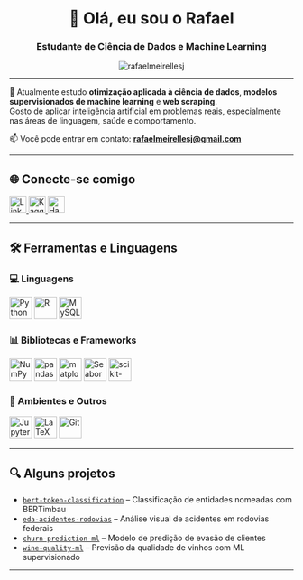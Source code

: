 <h1 align="center">👋 Olá, eu sou o Rafael</h1>
<h3 align="center">Estudante de Ciência de Dados e Machine Learning</h3>

<p align="center">
  <img src="https://komarev.com/ghpvc/?username=rafaelmeirellesj&label=Visualizações%20de%20perfil&color=0e75b6&style=flat" alt="rafaelmeirellesj" />
</p>

---

🎯 Atualmente estudo **otimização aplicada à ciência de dados**, **modelos supervisionados de machine learning** e **web scraping**.  
Gosto de aplicar inteligência artificial em problemas reais, especialmente nas áreas de linguagem, saúde e comportamento.

📫 Você pode entrar em contato: **rafaelmeirellesj@gmail.com**

---

## 🌐 Conecte-se comigo

<p align="left">
  <a href="https://www.linkedin.com/in/rafaelmeirellesjorge" target="_blank">
    <img src="https://raw.githubusercontent.com/rahuldkjain/github-profile-readme-generator/master/src/images/icons/Social/linked-in-alt.svg" alt="LinkedIn" height="30" width="30" />
  </a>
  <a href="https://www.kaggle.com/rafaelmjorge" target="_blank">
    <img src="https://raw.githubusercontent.com/rahuldkjain/github-profile-readme-generator/master/src/images/icons/Social/kaggle.svg" alt="Kaggle" height="30" width="30" />
  </a>
  <a href="https://www.hackerrank.com/rafael_mj" target="_blank">
    <img src="https://raw.githubusercontent.com/rahuldkjain/github-profile-readme-generator/master/src/images/icons/Social/hackerrank.svg" alt="HackerRank" height="30" width="30" />
  </a>
</p>

---

## 🛠️ Ferramentas e Linguagens

### 💻 Linguagens
<img src="https://cdn.jsdelivr.net/gh/devicons/devicon/icons/python/python-original.svg" width="40" alt="Python"/> 
<img src="https://cdn.jsdelivr.net/gh/devicons/devicon/icons/r/r-original.svg" width="40" alt="R"/> 
<img src="https://cdn.jsdelivr.net/gh/devicons/devicon/icons/mysql/mysql-original-wordmark.svg" width="40" alt="MySQL"/>

### 📊 Bibliotecas e Frameworks
<img src="https://cdn.jsdelivr.net/gh/devicons/devicon/icons/numpy/numpy-original.svg" width="40" alt="NumPy"/>
<img src="https://cdn.jsdelivr.net/gh/devicons/devicon/icons/pandas/pandas-original.svg" width="40" alt="pandas"/>
<img src="https://cdn.jsdelivr.net/gh/devicons/devicon/icons/matplotlib/matplotlib-original.svg" width="40" alt="matplotlib"/>
<img src="https://seaborn.pydata.org/_images/logo-mark-lightbg.svg" width="40" alt="Seaborn"/>
<img src="https://upload.wikimedia.org/wikipedia/commons/0/05/Scikit_learn_logo_small.svg" width="40" alt="scikit-learn"/>

### 🧪 Ambientes e Outros
<img src="https://cdn.jsdelivr.net/gh/devicons/devicon/icons/jupyter/jupyter-original.svg" width="40" alt="Jupyter"/>
<img src="https://cdn.jsdelivr.net/gh/devicons/devicon/icons/latex/latex-original.svg" width="40" alt="LaTeX"/>
<img src="https://cdn.jsdelivr.net/gh/devicons/devicon/icons/git/git-original.svg" width="40" alt="Git"/>

---

## 🔍 Alguns projetos

- [`bert-token-classification`](https://github.com/RafaelMeirellesJ/bert-token-classification) – Classificação de entidades nomeadas com BERTimbau  
- [`eda-acidentes-rodovias`](https://github.com/RafaelMeirellesJ/eda-acidentes-rodovias) – Análise visual de acidentes em rodovias federais  
- [`churn-prediction-ml`](https://github.com/RafaelMeirellesJ/churn-prediction-ml) – Modelo de predição de evasão de clientes  
- [`wine-quality-ml`](https://github.com/RafaelMeirellesJ/wine-quality-ml) – Previsão da qualidade de vinhos com ML supervisionado  

---
